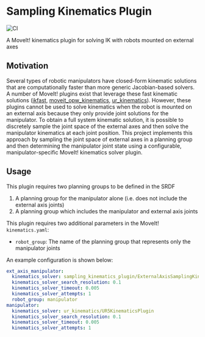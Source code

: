# Sampling Kinematics Plugin
![CI](https://github.com/marip8/sampling_kinematics_plugin/workflows/CI/badge.svg?branch=master)

A MoveIt! kinematics plugin for solving IK with robots mounted on external axes

## Motivation
Several types of robotic manipulators have closed-form kinematic solutions that are computationally faster than more generic Jacobian-based solvers.
A number of MoveIt! plugins exist that leverage these fast kinematic solutions ([ikfast](http://docs.ros.org/melodic/api/moveit_tutorials/html/doc/ikfast/ikfast_tutorial.html), [moveit_opw_kinematics](https://github.com/JeroenDM/moveit_opw_kinematics_plugin), [ur_kinematics](https://github.com/ros-industrial/universal_robot/tree/kinetic-devel/ur_kinematics)).
However, these plugins cannot be used to solve kinematics when the robot is mounted on an external axis because they only provide joint solutions for the manipulator.
To obtain a full system kinematic solution, it is possible to discretely sample the joint space of the external axes and then solve the manipulator kinematics at each joint position. This project implements this approach by sampling the joint space of external axes in a planning group and then determining the manipulator joint state using a configurable, manipulator-specific MoveIt! kinematics solver plugin.

## Usage
This plugin requires two planning groups to be defined in the SRDF
  1. A planning group for the manipulator alone (i.e. does not include the external axis joints)
  2. A planning group which includes the manipulator and external axis joints

This plugin requires two additional parameters in the MoveIt! `kinematics.yaml`:
  - `robot_group`: The name of the planning group that represents only the manipulator joints

An example configuration is shown below:

```yaml
ext_axis_manipulator:
  kinematics_solver: sampling_kinematics_plugin/ExternalAxisSamplingKinematicsPlugin
  kinematics_solver_search_resolution: 0.1
  kinematics_solver_timeout: 0.005
  kinematics_solver_attempts: 1
  robot_group: manipulator
manipulator:
  kinematics_solver: ur_kinematics/UR5KinematicsPlugin
  kinematics_solver_search_resolution: 0.1
  kinematics_solver_timeout: 0.005
  kinematics_solver_attempts: 1
```
